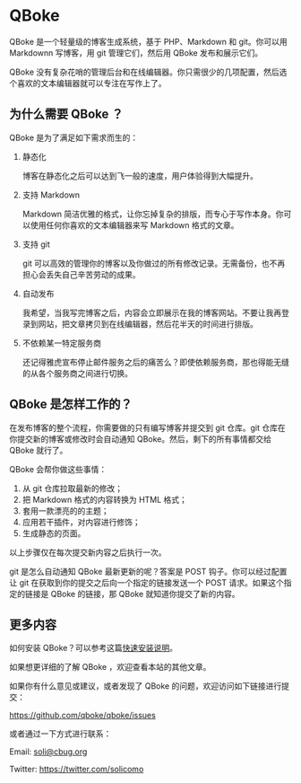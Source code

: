 QBoke
=====

QBoke 是一个轻量级的博客生成系统，基于 PHP、Markdown 和 git。你可以用 Markdownn 写博客，用 git 管理它们，然后用 QBoke 发布和展示它们。

QBoke 没有复杂花哨的管理后台和在线编辑器。你只需很少的几项配置，然后选个喜欢的文本编辑器就可以专注在写作上了。

为什么需要 QBoke ？
----------------

QBoke 是为了满足如下需求而生的：

1. 静态化

   博客在静态化之后可以达到飞一般的速度，用户体验得到大幅提升。
   
2. 支持 Markdown

   Markdown 简洁优雅的格式，让你忘掉复杂的排版，而专心于写作本身。你可以使用任何你喜欢的文本编辑器来写 Markdown 格式的文章。
   
3. 支持 git

   git 可以高效的管理你的博客以及你做过的所有修改记录。无需备份，也不再担心会丢失自己辛苦劳动的成果。
   
4. 自动发布

   我希望，当我写完博客之后，内容会立即展示在我的博客网站。不要让我再登录到网站，把文章拷贝到在线编辑器，然后花半天的时间进行排版。
   
5. 不依赖某一特定服务商

   还记得雅虎宣布停止邮件服务之后的痛苦么？即使依赖服务商，那也得能无缝的从各个服务商之间进行切换。

QBoke 是怎样工作的？
-----------------

在发布博客的整个流程，你需要做的只有编写博客并提交到 git 仓库。git 仓库在你提交新的博客或修改时会自动通知 QBoke。然后，剩下的所有事情都交给 QBoke 就行了。

QBoke 会帮你做这些事情：

1. 从 git 仓库拉取最新的修改；
2. 把 Markdown 格式的内容转换为 HTML 格式；
3. 套用一款漂亮的的主题；
4. 应用若干插件，对内容进行修饰；
5. 生成静态的页面。

以上步骤仅在每次提交新内容之后执行一次。

git 是怎么自动通知 QBoke 最新更新的呢？答案是 POST 钩子。你可以经过配置让 git 在获取到你的提交之后向一个指定的链接发送一个 POST 请求。如果这个指定的链接是 QBoke 的链接，那 QBoke 就知道你提交了新的内容。

更多内容
-------

如何安装 QBoke？可以参考这篇[快速安装说明](http://qboke.org/getting-started.html)。

如果想更详细的了解 QBoke ，欢迎查看本站的其他文章。

如果你有什么意见或建议，或者发现了 QBoke 的问题，欢迎访问如下链接进行提交：

<https://github.com/qboke/qboke/issues>

或者通过一下方式进行联系：

Email: <soli@cbug.org>

Twitter: <https://twitter.com/solicomo>
